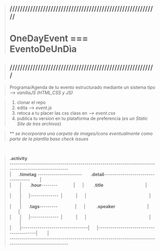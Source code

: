 >## //////////////////////////////////////////////////////////
># OneDayEvent === EventoDeUnDìa

>## /////////////////////////////////////////////////////////

>Programa/Agenda de tu evento estructurado mediante un sistema tipo --> *vanillaJS (HTML,CSS y JS)*

>1.  clonar el  repo
>2.  edita --> *event.js*
>3.  retoca a tu placer  las css class en  --> *event.css*
>4.  publica tu version en tu plataforma de preferencia (*es un Static Site de tres archivos*)



>** *se incorporara una carpeta de images/icons eventualmente como parte de la plantlla base check issues*

<br>

    
>**.activity**
<br>-----------------------------------------------------------------------------------------------------<br>
|&nbsp;&nbsp;&nbsp;&nbsp;&nbsp;&nbsp;**.timetag** ----------------------&nbsp;&nbsp;&nbsp;&nbsp;&nbsp;&nbsp;
**.detail**-----------------------------------&nbsp;&nbsp;&nbsp;&nbsp;&nbsp;&nbsp;&nbsp;&nbsp;|<br>
|&nbsp;&nbsp;&nbsp;&nbsp;&nbsp;&nbsp; | &nbsp;&nbsp;&nbsp;&nbsp;&nbsp;&nbsp;**.hour**--------&nbsp;&nbsp;&nbsp;&nbsp;&nbsp;&nbsp;&nbsp;&nbsp;&nbsp;&nbsp;&nbsp;&nbsp;&nbsp;|&nbsp;&nbsp;&nbsp;&nbsp;&nbsp;&nbsp;|&nbsp;&nbsp;&nbsp;&nbsp;&nbsp;&nbsp;&nbsp;
**.title**&nbsp;&nbsp;&nbsp;&nbsp;&nbsp;&nbsp;&nbsp;&nbsp;&nbsp;&nbsp;&nbsp;&nbsp;&nbsp;&nbsp;&nbsp;&nbsp;&nbsp;&nbsp;&nbsp;&nbsp;&nbsp;&nbsp;&nbsp;&nbsp;&nbsp;&nbsp;&nbsp;&nbsp;&nbsp;&nbsp;&nbsp;&nbsp;&nbsp;&nbsp;|&nbsp;&nbsp;&nbsp;&nbsp;&nbsp;&nbsp;&nbsp; |<br>
|&nbsp;&nbsp;&nbsp;&nbsp;&nbsp;&nbsp; |&nbsp;&nbsp;&nbsp;&nbsp;&nbsp;&nbsp;|--------------&nbsp;&nbsp;|&nbsp;&nbsp;&nbsp;&nbsp;&nbsp;&nbsp;&nbsp;&nbsp;&nbsp;&nbsp;&nbsp;|&nbsp;&nbsp;&nbsp;&nbsp;&nbsp;&nbsp;|&nbsp;&nbsp;&nbsp;&nbsp;&nbsp;&nbsp;&nbsp;&nbsp;&nbsp;&nbsp;&nbsp;&nbsp;&nbsp;&nbsp;&nbsp;&nbsp;&nbsp;&nbsp;&nbsp;&nbsp;&nbsp;&nbsp;&nbsp;&nbsp;&nbsp;&nbsp;&nbsp;&nbsp;&nbsp;&nbsp;&nbsp;&nbsp;&nbsp;&nbsp;&nbsp;&nbsp;&nbsp;&nbsp;&nbsp;&nbsp;&nbsp;&nbsp;&nbsp;&nbsp;&nbsp;&nbsp;&nbsp;&nbsp;&nbsp;&nbsp; |&nbsp;&nbsp;&nbsp;&nbsp;&nbsp;&nbsp;&nbsp; |<br>
|&nbsp;&nbsp;&nbsp;&nbsp;&nbsp;&nbsp; | &nbsp;&nbsp;&nbsp;&nbsp;&nbsp;**.tags**--------- &nbsp;&nbsp;&nbsp;&nbsp;&nbsp;&nbsp;&nbsp;&nbsp;&nbsp;&nbsp;&nbsp;&nbsp;&nbsp;|&nbsp;&nbsp;&nbsp;&nbsp;&nbsp;&nbsp;|&nbsp;&nbsp;&nbsp;&nbsp;&nbsp;&nbsp;&nbsp;&nbsp;
**.speaker**&nbsp;&nbsp;&nbsp;&nbsp;&nbsp;&nbsp;&nbsp;&nbsp;&nbsp;&nbsp;&nbsp;&nbsp;&nbsp;&nbsp;&nbsp;&nbsp;&nbsp;&nbsp;&nbsp;&nbsp;&nbsp;&nbsp;&nbsp;&nbsp;&nbsp;&nbsp;|&nbsp;&nbsp;&nbsp;&nbsp;&nbsp;&nbsp;&nbsp;|<br>
|&nbsp;&nbsp;&nbsp;&nbsp;&nbsp;&nbsp; |&nbsp;&nbsp;&nbsp;&nbsp;&nbsp;&nbsp;|--------------&nbsp;&nbsp;|&nbsp;&nbsp;&nbsp;&nbsp;&nbsp;&nbsp;&nbsp;&nbsp;&nbsp;&nbsp;&nbsp;|&nbsp;&nbsp;&nbsp;&nbsp;&nbsp;&nbsp;|&nbsp;&nbsp;&nbsp;&nbsp;&nbsp;&nbsp;&nbsp;&nbsp;&nbsp;&nbsp;&nbsp;&nbsp;&nbsp;&nbsp;&nbsp;&nbsp;&nbsp;&nbsp;&nbsp;&nbsp;&nbsp;&nbsp;&nbsp;&nbsp;&nbsp;&nbsp;&nbsp;&nbsp;&nbsp;&nbsp;&nbsp;&nbsp;&nbsp;&nbsp;&nbsp;&nbsp;&nbsp;&nbsp;&nbsp;&nbsp;&nbsp;&nbsp;&nbsp;&nbsp;&nbsp;&nbsp;&nbsp;&nbsp;&nbsp;&nbsp; |&nbsp;&nbsp;&nbsp;&nbsp;&nbsp;&nbsp;&nbsp; |<br>
|&nbsp;&nbsp;&nbsp;&nbsp;&nbsp;&nbsp;&nbsp;|---------------------------------|&nbsp;&nbsp;&nbsp;&nbsp;&nbsp;&nbsp;|-----------------------------------------|&nbsp;&nbsp;&nbsp;&nbsp;&nbsp;&nbsp;&nbsp;&nbsp;|<br>
-----------------------------------------------------------------------------------------------------<br>
